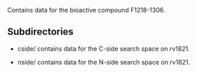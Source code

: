 Contains data for the bioactive compound F1218-1306.

## Subdirectories

- cside/ contains data for the C-side search space on rv1821.

- nside/ contains data for the N-side search space on rv1821.

